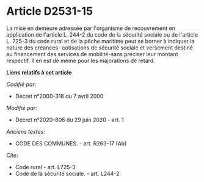 # Article D2531-15

La mise en demeure adressée par l'organisme de recouvrement en application de l'article L. 244-2 du code de la sécurité
sociale ou de l'article L. 725-3 du code rural et de la pêche maritime peut se borner à indiquer la nature des créances-
cotisations de sécurité sociale et  versement destiné au financement des services de mobilité-sans préciser leur montant
respectif. Il en est de même pour les majorations de retard.

**Liens relatifs à cet article**

_Codifié par_:

  - Décret n°2000-318 du 7 avril 2000

_Modifié par_:

  - Décret n°2020-805 du 29 juin 2020 - art. 1

_Anciens textes_:

  - CODE DES COMMUNES. - art. R263-17 (Ab)

_Cite_:

  - Code rural - art. L725-3
  - Code de la sécurité sociale. - art. L244-2
